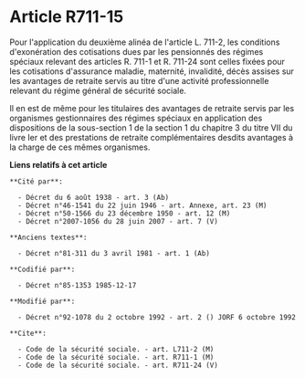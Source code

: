# Article R711-15

Pour l'application du deuxième alinéa de l'article L. 711-2, les conditions d'exonération des cotisations dues par les
pensionnés des régimes spéciaux relevant des articles R. 711-1 et R. 711-24 sont celles fixées pour les cotisations
d'assurance maladie, maternité, invalidité, décès assises sur les avantages de retraite servis au titre d'une activité
professionnelle relevant du régime général de sécurité sociale.

Il en est de même pour les titulaires des avantages de retraite servis par les organismes gestionnaires des régimes spéciaux
en application des dispositions de la sous-section 1 de la section 1 du chapitre 3 du titre VII du livre Ier et des
prestations de retraite complémentaires desdits avantages à la charge de ces mêmes organismes.

**Liens relatifs à cet article**

	**Cité par**:

	  - Décret du 6 août 1938 - art. 3 (Ab)
	  - Décret n°46-1541 du 22 juin 1946 - art. Annexe, art. 23 (M)
	  - Décret n°50-1566 du 23 décembre 1950 - art. 12 (M)
	  - Décret n°2007-1056 du 28 juin 2007 - art. 7 (V)

	**Anciens textes**:

	  - Décret n°81-311 du 3 avril 1981 - art. 1 (Ab)

	**Codifié par**:

	  - Décret n°85-1353 1985-12-17

	**Modifié par**:

	  - Décret n°92-1078 du 2 octobre 1992 - art. 2 () JORF 6 octobre 1992

	**Cite**:

	  - Code de la sécurité sociale. - art. L711-2 (M)
	  - Code de la sécurité sociale. - art. R711-1 (M)
	  - Code de la sécurité sociale. - art. R711-24 (V)
